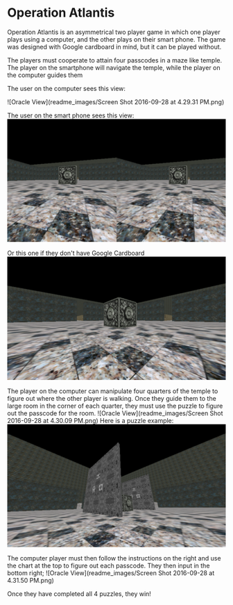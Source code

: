 # Operation Atlantis
Operation Atlantis is an asymmetrical two player game in which one player plays using a computer, and the other plays on their smart phone.
The game was designed with Google cardboard in mind, but it can be played without.

The players must cooperate to attain four passcodes in a maze like temple. The player on the smartphone will navigate the temple, while the player on the computer guides them

The user on the computer sees this view:

![Oracle View](readme_images/Screen Shot 2016-09-28 at 4.29.31 PM.png)

The user on the smart phone sees this view:
![Runner View](readme_images/Screenshot_20160928-163517.png)


Or this one if they don't have Google Cardboard
![Runner View](readme_images/Screenshot_20160928-163546.png)

The player on the computer can manipulate four quarters of the temple to figure out where the other player is walking.
Once they guide them to the large room in the corner of each quarter, they must use the puzzle to figure out the passcode for the room.
![Oracle View](readme_images/Screen Shot 2016-09-28 at 4.30.09 PM.png)
Here is a puzzle example:
![Oracle View](readme_images/Screenshot_20160928-164414.png)


The computer player must then follow the instructions on the right and use the chart at the top to figure out each passcode. They then input in the bottom right;
![Oracle View](readme_images/Screen Shot 2016-09-28 at 4.31.50 PM.png)

Once they have completed all 4 puzzles, they win!
